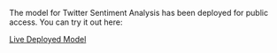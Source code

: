 The model for Twitter Sentiment Analysis has been deployed for public access. You can try it out here:

[Live Deployed Model](https://your-deployment-link.com)